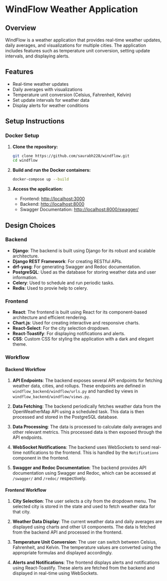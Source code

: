 # WindFlow Weather Application

## Overview

WindFlow is a weather application that provides real-time weather updates, daily averages, and visualizations for multiple cities. The application includes features such as temperature unit conversion, setting update intervals, and displaying alerts.

## Features

- Real-time weather updates
- Daily averages with visualizations
- Temperature unit conversion (Celsius, Fahrenheit, Kelvin)
- Set update intervals for weather data
- Display alerts for weather conditions


## Setup Instructions

### Docker Setup

1. **Clone the repository:**
   ```sh
   git clone https://github.com/saurabh228/windflow.git
   cd windflow
   ```

2. **Build and run the Docker containers:**
   ```sh
   docker-compose up --build
   ```

3. **Access the application:**
   - Frontend: [http://localhost:3000](http://localhost:3000)
   - Backend: [http://localhost:8000](http://localhost:8000)
   - Swagger Documentation: [http://localhost:8000/swagger/](http://localhost:8000/swagger/)


## Design Choices

### Backend

- **Django**: The backend is built using Django for its robust and scalable architecture.
- **Django REST Framework**: For creating RESTful APIs.
- **drf-yasg**: For generating Swagger and Redoc documentation.
- **PostgreSQL**: Used as the database for storing weather data and user information.
- **Celery**: Used to schedule and run periodic tasks.
- **Redis**: Used to provie help to celery.

### Frontend

- **React**: The frontend is built using React for its component-based architecture and efficient rendering.
- **Chart.js**: Used for creating interactive and responsive charts.
- **React-Select**: For the city selection dropdown.
- **React-Toastify**: For displaying notifications and alerts.
- **CSS**: Custom CSS for styling the application with a dark and elegant theme.


### Workflow

#### Backend Workflow

1. **API Endpoints**: The backend exposes several API endpoints for fetching weather data, cities, and rollups. These endpoints are defined in `windflow_backend/windflow/urls.py` and handled by views in `windflow_backend/windflow/views.py`.

2. **Data Fetching**: The backend periodically fetches weather data from the OpenWeatherMap API using a scheduled task. This data is then processed and stored in the PostgreSQL database.

3. **Data Processing**: The data is processed to calculate daily averages and other relevant metrics. This processed data is then exposed through the API endpoints.

4. **WebSocket Notifications**: The backend uses WebSockets to send real-time notifications to the frontend. This is handled by the `Notifications` component in the frontend.

5. **Swagger and Redoc Documentation**: The backend provides API documentation using Swagger and Redoc, which can be accessed at `/swagger/` and `/redoc/` respectively.

#### Frontend Workflow

1. **City Selection**: The user selects a city from the dropdown menu. The selected city is stored in the state and used to fetch weather data for that city.

2. **Weather Data Display**: The current weather data and daily averages are displayed using charts and other UI components. The data is fetched from the backend API and processed in the frontend.

3. **Temperature Unit Conversion**: The user can switch between Celsius, Fahrenheit, and Kelvin. The temperature values are converted using the appropriate formulas and displayed accordingly.

4. **Alerts and Notifications**: The frontend displays alerts and notifications using React-Toastify. These alerts are fetched from the backend and displayed in real-time using WebSockets.
